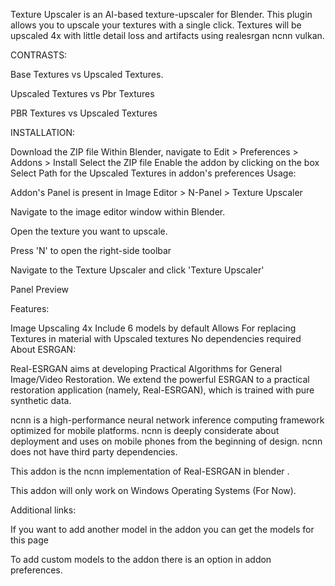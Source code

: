 Texture Upscaler is an AI-based texture-upscaler for Blender. This plugin allows you to upscale your textures with a single click. Textures will be upscaled 4x with little detail loss and artifacts using realesrgan ncnn vulkan.

CONTRASTS:


Base Textures vs Upscaled Textures.


Upscaled Textures vs Pbr Textures 

 PBR Textures vs Upscaled Textures

INSTALLATION:

Download the ZIP file 
Within Blender, navigate to Edit > Preferences > Addons > Install
Select the ZIP file
Enable the addon by clicking on the box 
Select Path for the Upscaled Textures in addon's preferences
Usage:

Addon's Panel is present in  Image Editor > N-Panel > Texture Upscaler

Navigate to the image editor window within Blender.

Open the texture you want to upscale.

Press 'N' to open the right-side toolbar

Navigate to the Texture Upscaler and click 'Texture Upscaler'





Panel Preview

Features:

Image Upscaling 4x
Include 6 models by default
Allows For replacing Textures in material with Upscaled textures
No dependencies required
About ESRGAN:

Real-ESRGAN aims at developing Practical Algorithms for General Image/Video Restoration.
We extend the powerful ESRGAN to a practical restoration application (namely, Real-ESRGAN), which is trained with pure synthetic data.

ncnn is a high-performance neural network inference computing framework optimized for mobile platforms. ncnn is deeply considerate about deployment and uses on mobile phones from the beginning of design. ncnn does not have third party dependencies.

This addon is the ncnn implementation of Real-ESRGAN in blender . 

This addon will only work on Windows Operating Systems (For Now).

Additional links:

If you want to add another model in the addon you can get the models for this page 

To add custom models to the addon there is an option in addon preferences.





